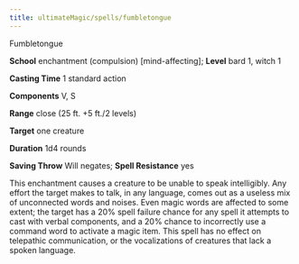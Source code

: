 ```yaml
---
title: ultimateMagic/spells/fumbletongue
---
```

Fumbletongue

**School** enchantment (compulsion) [mind-affecting]; **Level** bard 1, witch 1

**Casting Time** 1 standard action

**Components** V, S

**Range** close (25 ft. +5 ft./2 levels)

**Target** one creature

**Duration** 1d4 rounds

**Saving Throw** Will negates; **Spell Resistance** yes

This enchantment causes a creature to be unable to speak intelligibly. Any effort the target makes to talk, in any language, comes out as a useless mix of unconnected words and noises. Even magic words are affected to some extent; the target has a 20% spell failure chance for any spell it attempts to cast with verbal components, and a 20% chance to incorrectly use a command word to activate a magic item. This spell has no effect on telepathic communication, or the vocalizations of creatures that lack a spoken language.

